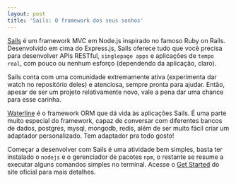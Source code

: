 ```yaml
---
layout: post
title: 'Sails: O framework dos seus sonhos'
---
```


[Sails](http://sailsjs.org) é um framework MVC em Node.js inspirado no famoso Ruby on Rails. Desenvolvido em cima do Express.js, Sails oferece tudo que você precisa para desenvolver APIs RESTful, `singlepage apps` e aplicações de `tempo real`, com pouco ou nenhum esforço (dependendo da aplicação, claro).

Sails conta com uma comunidade extremamente ativa (experimenta dar watch no repositório deles) e atenciosa, sempre pronta para ajudar. Então, apesar de ser um projeto relativamente novo, vale a pena dar uma chance para esse carinha.

[Waterline](https://github.com/balderdashy/waterline/) é o framework ORM que dá vida às aplicações Sails. É uma parte muito especial do framework, capaz de conversar com diferentes bancos de dados, postgres, mysql, mongodb, redis, além de ser muito fácil criar um adaptador personalizado. Tem adaptador pra todo gosto!

Começar a desenvolver com Sails é uma atividade bem simples, basta ter instalado o `nodejs` e o gerenciador de pacotes `npm`, o restante se resume a executar alguns comandos simples no terminal. Acesse o [Get Started](http://sailsjs.org/#!getStarted) do site oficial para mais detalhes.